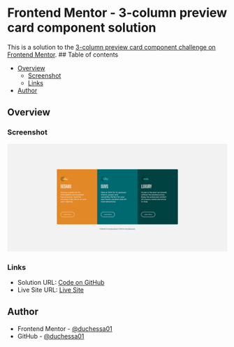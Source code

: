 # Frontend Mentor - 3-column preview card component solution

This is a solution to the [3-column preview card component challenge on Frontend Mentor](https://www.frontendmentor.io/challenges/3column-preview-card-component-pH92eAR2-). ## Table of contents

- [Overview](#overview)
  - [Screenshot](#screenshot)
  - [Links](#links)
- [Author](#author)

## Overview

### Screenshot

![](./images/screenshot.png)


### Links

- Solution URL: [Code on GitHub](https://github.com/duchessa01/3-column-card)
- Live Site URL: [Live Site](https://duchessa01.github.io/3-column-card)

## Author

- Frontend Mentor - [@duchessa01](https://www.frontendmentor.io/profile/duchessa01)
- GitHub - [@duchessa01](https://www.github.com/duchessa01)
